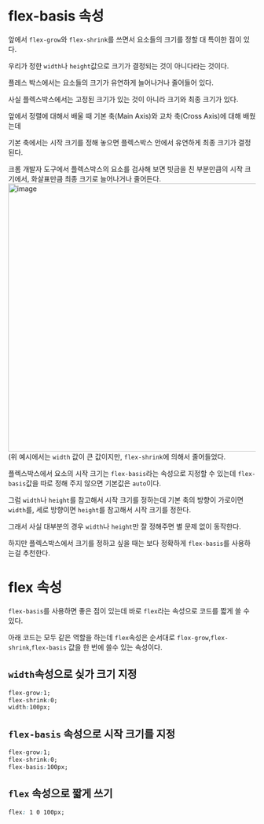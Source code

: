 # flex-basis 속성

앞에서 `flex-grow`와 `flex-shrink`를 쓰면서 요소들의 크기를 정할 대 특이한 점이 있다.

우리가 정한 `width`나 `height`값으로 크기가 결정되는 것이 아니다라는 것이다.

플레스 박스에서는 요소들의 크기가 유연하게 늘어나거나 줄어들어 있다.

사실 플렉스박스에서는 고정된 크기가 있는 것이 아니라 크기와 최종 크기가 있다.

앞에서 정렬에 대해서 배울 때 기본 축(Main Axis)와 교차 축(Cross Axis)에 대해 배웠는데

기본 축에서는 시작 크기를 정해 놓으면 플렉스박스 안에서 유연하게 최종 크기가 결정된다.

크롬 개발자 도구에서 플렉스박스의 요소를 검사해 보면 빗금을 친 부분만큼의 시작 크기에서, 화살표만큼 최종 크기로 늘어나거나 줄어든다.
<img width="546" alt="image" src="https://github.com/joesiheon496/web/assets/56191064/65285de8-ed56-4768-b724-547f3094f187">
(위 예시에서는 `width` 값이 큰 값이지만, `flex-shrink`에 의해서 줄어들었다.

플렉스박스에서 요소의 시작 크기는 `flex-basis`라는 속성으로 지정할 수 있는데 `flex-basis`값을 따로 정해 주지 않으면
기본값은 `auto`이다.

그럼 `width`나 `height`를 참고해서 시작 크기를 정하는데 기본 축의 방향이 가로이면 `width`를, 세로 방향이면 `height`를 참고해서 시작 크기를 정한다.

그래서 사실 대부분의 경우 `width`나 `height`만 잘 정해주면 별 문제 없이 동작한다.

하지만 플렉스박스에서 크기를 정하고 싶을 때는 보다 정확하게 `flex-basis`를 사용하는걸 추천한다.

# flex 속성
`flex-basis`를 사용하면 좋은 점이 있는데 바로 `flex`라는 속성으로 코드를 짧게 쓸 수 있다. 

아래 코드는 모두 같은 역할을 하는데 `flex`속성은 순서대로 `flox-grow`,`flex-shrink`,`flex-basis` 값을 한 번에 쓸수 있는 속성이다.

## `width`속성으로 싲가 크기 지정
```css
flex-grow:1;
flex-shrink:0;
width:100px;
```
## `flex-basis` 속성으로 시작 크기를 지정
```css
flex-grow:1;
flex-shrink:0;
flex-basis:100px;
```
## `flex` 속성으로 짧게 쓰기
```css
flex: 1 0 100px;
```







